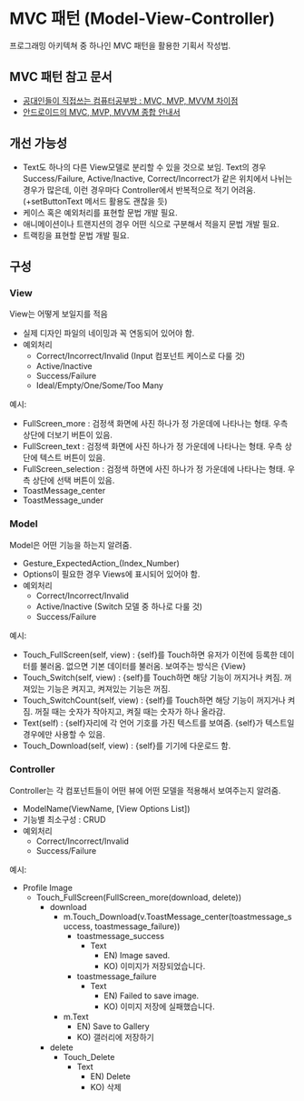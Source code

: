 # MVC 패턴 (Model-View-Controller)
프로그래밍 아키텍쳐 중 하나인 MVC 패턴을 활용한 기획서 작성법.

## MVC 패턴 참고 문서
* [공대인들이 직접쓰는 컴퓨터공부방 : MVC, MVP, MVVM 차이점](http://hackersstudy.tistory.com/71)
* [안드로이드의 MVC, MVP, MVVM 종합 안내서](https://news.realm.io/kr/news/eric-maxwell-mvc-mvp-and-mvvm-on-android)

## 개선 가능성
* Text도 하나의 다른 View모델로 분리할 수 있을 것으로 보임. Text의 경우 Success/Failure, Active/Inactive, Correct/Incorrect가 같은 위치에서 나뉘는 경우가 많은데, 이런 경우마다 Controller에서 반복적으로 적기 어려움.  (+setButtonText 메서드 활용도 괜찮을 듯)
* 케이스 혹은 예외처리를 표현할 문법 개발 필요.
* 애니메이션이나 트랜지션의 경우 어떤 식으로 구분해서 적을지 문법 개발 필요.
* 트랙킹을 표현할 문법 개발 필요.


## 구성
### View
View는 어떻게 보일지를 적음

- 실제 디자인 파일의 네이밍과 꼭 연동되어 있어야 함.
- 예외처리
  - Correct/Incorrect/Invalid (Input 컴포넌트 케이스로 다룰 것)
  - Active/Inactive
  - Success/Failure
  - Ideal/Empty/One/Some/Too Many
  
예시:
- FullScreen_more : 검정색 화면에 사진 하나가 정 가운데에 나타나는 형태. 우측 상단에 더보기 버튼이 있음.
- FullScreen_text : 검정색 화면에 사진 하나가 정 가운데에 나타나는 형태. 우측 상단에 텍스트 버튼이 있음.
- FullScreen_selection : 검정색 하면에 사진 하나가 정 가운데에 나타나는 형태. 우측 상단에 선택 버튼이 있음.
- ToastMessage_center
- ToastMessage_under




### Model
Model은 어떤 기능을 하는지 알려줌.

- Gesture_ExpectedAction_(Index_Number)
- Options이 필요한 경우 Views에 표시되어 있어야 함.
- 예외처리
  - Correct/Incorrect/Invalid
  - Active/Inactive (Switch 모델 중 하나로 다룰 것)
  - Success/Failure

예시: 
- Touch_FullScreen(self, view) : {self}를 Touch하면 유저가 이전에 등록한 데이터를 불러옴. 없으면 기본 데이터를 불러옴. 보여주는 방식은 {View}
- Touch_Switch(self, view) : {self}를 Touch하면 해당 기능이 꺼지거나 켜짐. 꺼져있는 기능은 켜지고, 켜져있는 기능은 꺼짐.
- Touch_SwitchCount(self, view) : {self}를 Touch하면 해당 기능이 꺼지거나 켜짐. 꺼질 때는 숫자가 작아지고, 켜질 때는 숫자가 하나 올라감.
- Text(self) : {self}자리에 각 언어 기호를 가진 텍스트를 보여줌. {self}가 텍스트일 경우에만 사용할 수 있음.
- Touch_Download(self, view) : {self}를 기기에 다운로드 함.



### Controller
Controller는 각 컴포넌트들이 어떤 뷰에 어떤 모델을 적용해서 보여주는지 알려줌. 
- ModelName(ViewName, [View Options List])
- 기능별 최소구성 : CRUD
- 예외처리
  - Correct/Incorrect/Invalid
  - Success/Failure
  
예시: 
- Profile Image
  - Touch_FullScreen(FullScreen_more(download, delete))
    - download
      - m.Touch_Download(v.ToastMessage_center(toastmessage_success, toastmessage_failure))
        - toastmessage_success
          - Text
            - EN) Image saved.
            - KO) 이미지가 저장되었습니다.
        - toastmessage_failure
          - Text
            - EN) Failed to save image.
            - KO) 이미지 저장에 실패했습니다.
      - m.Text
        - EN) Save to Gallery
        - KO) 갤러리에 저장하기
    - delete
      - Touch_Delete
        - Text
          - EN) Delete
          - KO) 삭제
